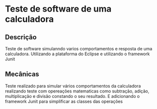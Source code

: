 # Teste de software de uma calculadora
## Descrição
Teste de software simulanndo varios comportamentos e resposta de uma calculadora. Utilizando a plataforma do Eclipse e utilizando o framework Junit

## Mecânicas
Teste realizado para simular vários comportamentos da calculadora realizando teste com opereações matematicas como subtração, adição, multiplicação e divisão constando o seu resultado. E adicionando o framework Junit para simplificar as classes das operações 
